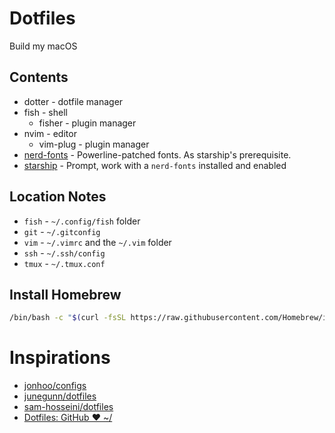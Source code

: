 # Dotfiles

Build my macOS

## Contents

- dotter - dotfile manager 
- fish - shell
  - fisher - plugin manager
- nvim - editor
  - vim-plug - plugin manager
- [nerd-fonts](https://github.com/ryanoasis/nerd-fonts#option-4-homebrew-fonts) - Powerline-patched fonts. As starship's prerequisite.
- [starship](https://github.com/starship/starship) - Prompt, work with a  `nerd-fonts` installed and enabled

## Location Notes

  - `fish` - `~/.config/fish` folder
  - `git` - `~/.gitconfig`
  - `vim` - `~/.vimrc` and the `~/.vim` folder
  - `ssh` - `~/.ssh/config`
  - `tmux` - `~/.tmux.conf`

## Install Homebrew

```sh
/bin/bash -c "$(curl -fsSL https://raw.githubusercontent.com/Homebrew/install/master/install.sh)"
```

# Inspirations

- [jonhoo/configs](https://github.com/jonhoo/configs)
- [junegunn/dotfiles](https://github.com/junegunn/dotfiles)
- [sam-hosseini/dotfiles](https://github.com/sam-hosseini/dotfiles)
- [Dotfiles: GitHub ❤ ~/](https://dotfiles.github.io/)
